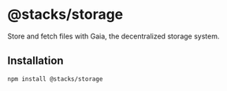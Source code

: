 # @stacks/storage

Store and fetch files with Gaia, the decentralized storage system.

## Installation

```
npm install @stacks/storage
```
